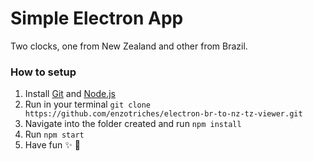 # Simple Electron App
Two clocks, one from New Zealand and other from Brazil.

### How to setup
  1. Install [Git](https://git-scm.com/) and [Node.js](https://nodejs.org/en/)
  2. Run in your terminal ``git clone https://github.com/enzotriches/electron-br-to-nz-tz-viewer.git``
  3. Navigate into the folder created and run ``npm install``
  4. Run ``npm start``
  5. Have fun :sparkles: :frog:
  

